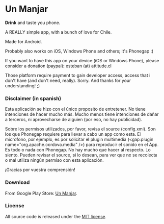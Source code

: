 # Un Manjar

**Drink** and taste you phone.

A REALLY simple app, with a bunch of love for Chile.

Made for Android.

Probably also works on iOS, Windows Phone and others; it's Phonegap :)

If you want to have this app on your device (iOS or Windows Phone), please consider a donation (paypal): esteban (at) attitude.cl

Those platform require payment to gain developer access, access that i don't have (and don't need, really). Sorry. And thanks for your understanding! ;)

### Disclaimer (in spanish)
Esta aplicación se hizo con el único proposito de entretener. No tiene intenciones de hacer mucho más. Mucho menos tiene intenciones de dañar a terceros, ni aprovecharse de alguien (por eso, no hay publicidad).

Sobre los permisos utilizados, por favor, revisa el source (config.xml). Son los que Phonegap requiere para llevar a cabo un app como esta. El microfono, por ejemplo, es por solicitar el plugin multimedia (<gap:plugin name="org.apache.cordova.media" />) para reproducir el sonido en el App. Es todo o nada con Phonegap. No hay mucho que hacer al respecto. Lo siento. Pueden revisar el source, si lo desean, para ver que no se recolecta o mal utiliza ningún permiso con esta aplicación.

¡Gracias por vuestra comprensión!

### Download
From Google Play Store: [Un Manjar](https://play.google.com/store/apps/details?id=cl.attitude.unmanjar).

### License
All source code is released under the [MIT license](https://opensource.org/licenses/MIT).
